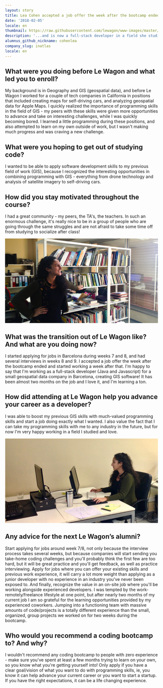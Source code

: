 ```yaml
---
layout: story
title: Lea Cohen accepted a job offer the week after the bootcamp ended
date: '2018-02-05'
locale: en
thumbnail: https://raw.githubusercontent.com/lewagon/www-images/master/stories/lea-cohen-fullstack-developer-at-inatlas-1.jpg
description: '...and is now a full-stack developer in a field she studied and loves !'
alumnus_github_nickname: cohenlea
company_slug: inatlas
locale: en
---
```


## What were you doing before Le Wagon and what led you to enroll?

My background is in Geography and GIS (geospatial data), and before Le Wagon I worked for a couple of tech companies in California in positions that included creating maps for self-driving cars, and analyzing geospatial data for Apple Maps. I quickly realized the importance of programming skills in the field of GIS - my peers with these skills were given more opportunities to advance and take on interesting challenges, while I was quickly becoming bored. I learned a little programming during these positions, and also attempted to learn on my own outside of work, but I wasn't making much progress and was craving a new challenge.

## What were you hoping to get out of studying code?

I wanted to be able to apply software development skills to my previous field of work (GIS), because I recognized the interesting opportunities in combining programming with GIS - everything from drone technology and analysis of satellite imagery to self-driving cars.

## How did you stay motivated throughout the course?

I had a great community - my peers, the TA's, the teachers. In such an enormous challenge, it's really nice to be in a group of people who are going through the same struggles and are not afraid to take some time off from studying to socialize after class!


<p><img src="https://github.com/lewagon/www-images/blob/master/stories/lea-cohen-fullstack-developer-at-inatlas-2.jpg?raw=true" alt="Lea Cohen, Le Wagon Barcelona alumni"></p>

## What was the transition out of Le Wagon like? And what are you doing now?

I started applying for jobs in Barcelona during weeks 7 and 8, and had several interviews in weeks 8 and 9. I accepted a job offer the week after the bootcamp ended and started working a week after that. I'm happy to say that I'm working as a full-stack developer (Java and Javascript) for a small geospatial data company in Barcelona, creating GIS software! It has been almost two months on the job and I love it, and I'm learning a ton.

## How did attending at Le Wagon help you advance your career as a developer?

I was able to boost my previous GIS skills with much-valued programming skills and start a job doing exactly what I wanted. I also value the fact that I can take my programming skills with me to any industry in the future, but for now I'm very happy working in a field I studied and love.


<p><img src="https://github.com/lewagon/www-images/blob/master/stories/lea-cohen-fullstack-developer-at-inatlas-3.jpg?raw=true" alt="Lea Cohen, working at inAtlas"></p>

## Any advice for the next Le Wagon’s alumni?

Start applying for jobs around week 7/8, not only because the interview process takes several weeks, but because companies will start sending you take-home coding challenges and you'll probably think the first few are too hard, but it will be great practice and you'll get feedback, as well as practice interviewing. Apply for jobs where you can offer your existing skills and previous work experience, it will carry a lot more weight than applying as a junior developer with no experience in an industry you've never been exposed to. And finally, recognize the value in an on-site job where you'll be working alongside experienced developers. I was tempted by the work-remotely/freelance lifestyle at one point, but after nearly two months of my current job I am so grateful for the learning opportunities provided by my experienced coworkers. Jumping into a functioning team with massive amounts of code/projects is a totally different experience than the small, organized, group projects we worked on for two weeks during the bootcamp.

## Who would you recommend a coding bootcamp to? And why?

I wouldn't recommend any coding bootcamp to people with zero experience - make sure you've spent at least a few months trying to learn on your own, so you know what you're getting yourself into! Only apply if you have a clear goal/vision of what you want to do with programming skills, ie, you know it can help advance your current career or you want to start a startup. If you have the right expectations, it can be a life changing experience.


